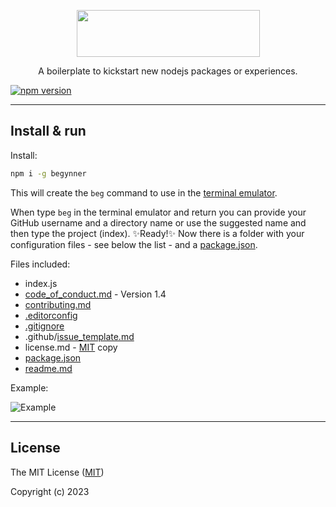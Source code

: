 <p align="center">
  <img src="https://raw.githubusercontent.com/marcker/begynner/main/assets/images/logo-begynner.svg" width="293" height="75">
</p>

<p align="center">A boilerplate to kickstart new nodejs packages or experiences.</p>

[![npm version](https://img.shields.io/npm/v/begynner.svg)](https://www.npmjs.com/package/begynner)

---

## Install & run

Install:

```bash
npm i -g begynner
```

This will create the `beg` command to use in the [terminal emulator](https://en.wikipedia.org/wiki/Terminal_emulator).

When type `beg` in the terminal emulator and return you can provide your GitHub username and a directory name or use the suggested name and then type the project (index). :sparkles:Ready!:sparkles: Now there is a folder with your configuration files - see below the list - and a [package.json](https://docs.npmjs.com/files/package.json).

Files included:

- index.js
- [code_of_conduct.md](https://opensource.guide/code-of-conduct/) - Version 1.4
- [contributing.md](https://github.com/blog/1184-contributing-guidelines)
- [.editorconfig](http://editorconfig.org/)
- [.gitignore](https://git-scm.com/docs/gitignore)
- .github/[issue_template.md](https://github.com/blog/2111-issue-and-pull-request-templates)
- license.md - [MIT](https://opensource.org/licenses/MIT) copy
- [package.json](https://docs.npmjs.com/files/package.json)
- [readme.md](https://en.wikipedia.org/wiki/README)

Example:

![Example](https://user-images.githubusercontent.com/958723/215357046-cf2a191d-09a0-412c-9c21-c45d74cf41ae.png)

---

## License

The MIT License ([MIT](https://github.com/marcker/begynner/blob/master/license.md))

Copyright (c) 2023
